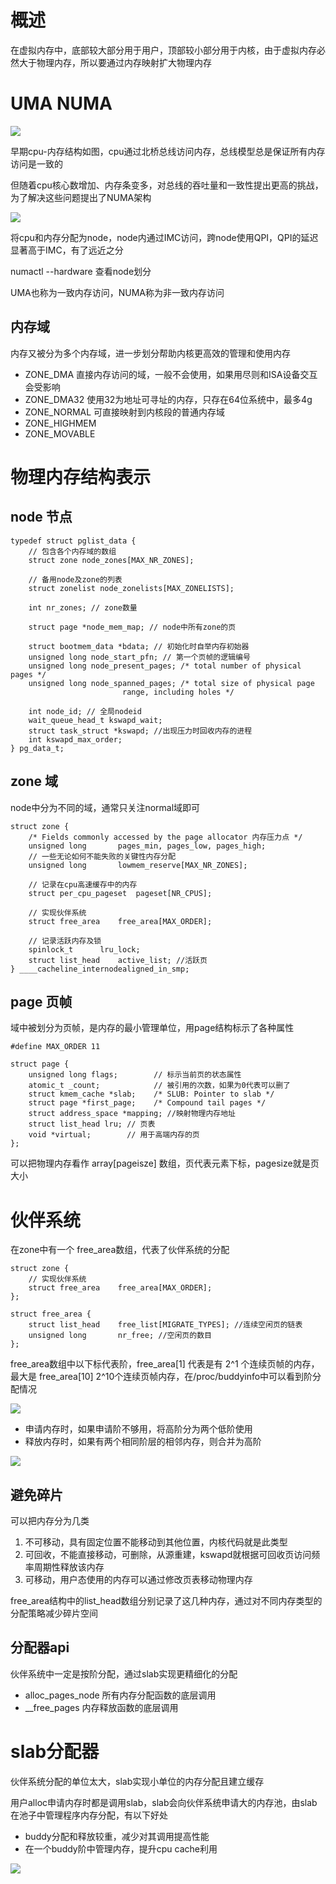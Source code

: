 # 概述
在虚拟内存中，底部较大部分用于用户，顶部较小部分用于内核，由于虚拟内存必然大于物理内存，所以要通过内存映射扩大物理内存

# UMA NUMA
![](img/4.png)

早期cpu-内存结构如图，cpu通过北桥总线访问内存，总线模型总是保证所有内存访问是一致的

但随着cpu核心数增加、内存条变多，对总线的吞吐量和一致性提出更高的挑战，为了解决这些问题提出了NUMA架构

![](img/5.png)

将cpu和内存分配为node，node内通过IMC访问，跨node使用QPI，QPI的延迟显著高于IMC，有了远近之分

numactl --hardware  查看node划分

UMA也称为一致内存访问，NUMA称为非一致内存访问

## 内存域
内存又被分为多个内存域，进一步划分帮助内核更高效的管理和使用内存

- ZONE_DMA 直接内存访问的域，一般不会使用，如果用尽则和ISA设备交互会受影响
- ZONE_DMA32 使用32为地址可寻址的内存，只存在64位系统中，最多4g
- ZONE_NORMAL 可直接映射到内核段的普通内存域
- ZONE_HIGHMEM
- ZONE_MOVABLE 


# 物理内存结构表示
## node 节点
```
typedef struct pglist_data {
    // 包含各个内存域的数组
	struct zone node_zones[MAX_NR_ZONES];

    // 备用node及zone的列表
	struct zonelist node_zonelists[MAX_ZONELISTS];

	int nr_zones; // zone数量
	
    struct page *node_mem_map; // node中所有zone的页
	
    struct bootmem_data *bdata; // 初始化时自举内存初始器
	unsigned long node_start_pfn; // 第一个页帧的逻辑编号
	unsigned long node_present_pages; /* total number of physical pages */
	unsigned long node_spanned_pages; /* total size of physical page
					     range, including holes */
	
    int node_id; // 全局nodeid
	wait_queue_head_t kswapd_wait; 
	struct task_struct *kswapd; //出现压力时回收内存的进程
	int kswapd_max_order;
} pg_data_t;
```

## zone 域
node中分为不同的域，通常只关注normal域即可
```
struct zone {
	/* Fields commonly accessed by the page allocator 内存压力点 */ 
	unsigned long		pages_min, pages_low, pages_high;
	// 一些无论如何不能失败的关键性内存分配
	unsigned long		lowmem_reserve[MAX_NR_ZONES];

	// 记录在cpu高速缓存中的内存
	struct per_cpu_pageset	pageset[NR_CPUS];
	
	// 实现伙伴系统
	struct free_area	free_area[MAX_ORDER];

	// 记录活跃内存及锁
	spinlock_t		lru_lock;	
	struct list_head	active_list; //活跃页
} ____cacheline_internodealigned_in_smp;
```

## page 页帧
域中被划分为页帧，是内存的最小管理单位，用page结构标示了各种属性

```
#define MAX_ORDER 11

struct page {
	unsigned long flags;		// 标示当前页的状态属性
	atomic_t _count;		    // 被引用的次数，如果为0代表可以删了
	struct kmem_cache *slab;	/* SLUB: Pointer to slab */
	struct page *first_page;	/* Compound tail pages */
	struct address_space *mapping; //映射物理内存地址
	struct list_head lru; // 页表
	void *virtual;		  // 用于高端内存的页	
};
```

可以把物理内存看作 array[pageisze] 数组，页代表元素下标，pagesize就是页大小


# 伙伴系统
在zone中有一个 free_area数组，代表了伙伴系统的分配

```
struct zone {
	// 实现伙伴系统
	struct free_area	free_area[MAX_ORDER];
};

struct free_area {
	struct list_head	free_list[MIGRATE_TYPES]; //连续空闲页的链表
	unsigned long		nr_free; //空闲页的数目
};
```

free_area数组中以下标代表阶，free_area[1] 代表是有 2^1 个连续页帧的内存，最大是 free_area[10] 2^10个连续页帧内存，在/proc/buddyinfo中可以看到阶分配情况

![](img/13.png)


- 申请内存时，如果申请阶不够用，将高阶分为两个低阶使用
- 释放内存时，如果有两个相同阶层的相邻内存，则合并为高阶

![](img/14.png)

## 避免碎片
可以把内存分为几类

1. 不可移动，具有固定位置不能移动到其他位置，内核代码就是此类型
2. 可回收，不能直接移动，可删除，从源重建，kswapd就根据可回收页访问频率周期性释放该内存
3. 可移动，用户态使用的内存可以通过修改页表移动物理内存

free_area结构中的list_head数组分别记录了这几种内存，通过对不同内存类型的分配策略减少碎片空间

## 分配器api
伙伴系统中一定是按阶分配，通过slab实现更精细化的分配

- alloc_pages_node 所有内存分配函数的底层调用
- __free_pages 内存释放函数的底层调用

# slab分配器
伙伴系统分配的单位太大，slab实现小单位的内存分配且建立缓存

用户alloc申请内存时都是调用slab，slab会向伙伴系统申请大的内存池，由slab在池子中管理程序内存分配，有以下好处

- buddy分配和释放较重，减少对其调用提高性能
- 在一个buddy阶中管理内存，提升cpu cache利用

![](img/15.png)

